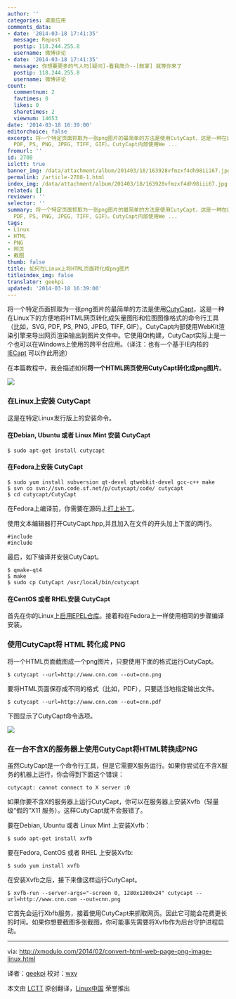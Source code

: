 ```yaml
---
author: ''
categories: 桌面应用
comments_data:
- date: '2014-03-18 17:41:35'
  message: Repost
  postip: 118.244.255.8
  username: 微博评论
- date: '2014-03-18 17:41:35'
  message: 你想要更多的气人吗[疑问]-看我简介--[鼓掌] 就等你来了
  postip: 118.244.255.8
  username: 微博评论
count:
  commentnum: 2
  favtimes: 0
  likes: 0
  sharetimes: 2
  viewnum: 14653
date: '2014-03-18 16:39:00'
editorchoice: false
excerpt: 将一个特定页面抓取为一张png图片的最简单的方法是使用CutyCapt，这是一种在Linux下的方便地将HTML网页转化成矢量图形和位图图像格式的命令行工具（比如，SVG,
  PDF, PS, PNG, JPEG, TIFF, GIF）。CutyCapt内部使用We ...
fromurl: ''
id: 2708
islctt: true
banner_img: /data/attachment/album/201403/18/163928vfmzxf4dh98iii67.jpg
permalink: /article-2708-1.html
index_img: /data/attachment/album/201403/18/163928vfmzxf4dh98iii67.jpg.thumb.jpg
related: []
reviewer: ''
selector: ''
summary: 将一个特定页面抓取为一张png图片的最简单的方法是使用CutyCapt，这是一种在Linux下的方便地将HTML网页转化成矢量图形和位图图像格式的命令行工具（比如，SVG,
  PDF, PS, PNG, JPEG, TIFF, GIF）。CutyCapt内部使用We ...
tags:
- Linux
- HTML
- PNG
- 网页
- 截图
thumb: false
title: 如何在Linux上将HTML页面转化成png图片
titleindex_img: false
translator: geekpi
updated: '2014-03-18 16:39:00'
---
```


将一个特定页面抓取为一张png图片的最简单的方法是使用[CutyCapt](http://cutycapt.sourceforge.net/)，这是一种在Linux下的方便地将HTML网页转化成矢量图形和位图图像格式的命令行工具（比如，SVG, PDF, PS, PNG, JPEG, TIFF, GIF）。CutyCapt内部使用WebKit渲染引擎来导出网页渲染输出到图片文件中。它使用Qt构建，CutyCapt实际上是一个也可以在Windows上使用的跨平台应用。（译注：也有一个基于IE内核的 [IECapt](http://iecapt.sourceforge.net/) 可以作此用途）


在本篇教程中，我会描述如何**将一个HTML网页使用CutyCapt转化成png图片**。


![](/data/attachment/album/201403/18/163928vfmzxf4dh98iii67.jpg)


### 在Linux上安装 CutyCapt


这是在特定Linux发行版上的安装命令。


#### 在Debian, Ubuntu 或者 Linux Mint 安装 CutyCapt



```
$ sudo apt-get install cutycapt 

```

#### 在Fedora上安装 CutyCapt



```
$ sudo yum install subversion qt-devel qtwebkit-devel gcc-c++ make
$ svn co svn://svn.code.sf.net/p/cutycapt/code/ cutycapt
$ cd cutycapt/CutyCapt 

```

在Fedora上编译前，你需要在源码上[打上补丁](https://github.com/hoehrmann/CutyCapt/issues/3)。


使用文本编辑器打开CutyCapt.hpp,并且加入在文件的开头加上下面的两行。



```
#include 
#include 
```

最后，如下编译并安装CutyCapt。



```
$ qmake-qt4
$ make
$ sudo cp CutyCapt /usr/local/bin/cutycapt 

```

#### 在CentOS 或者 RHEL安装 CutyCapt


首先在你的Linux上[启用EPEL仓库](http://xmodulo.com/2013/03/how-to-set-up-epel-repository-on-centos.html)。接着和在Fedora上一样使用相同的步骤编译安装。


### 使用CutyCapt将 HTML 转化成 PNG


将一个HTML页面截图成一个png图片，只要使用下面的格式运行CutyCapt。



```
$ cutycapt --url=http://www.cnn.com --out=cnn.png

```

要将HTML页面保存成不同的格式（比如，PDF），只要适当地指定输出文件。



```
$ cutycapt --url=http://www.cnn.com --out=cnn.pdf

```

下图显示了CutyCapt命令选项。


![](/data/attachment/album/201403/18/163933kqfwwhlfdddokqbl.jpg)


### 在一台不含X的服务器上使用CutyCapt将HTML转换成PNG


虽然CutyCapt是一个命令行工具，但是它需要X服务运行。如果你尝试在不含X服务的机器上运行，你会得到下面这个错误：



```
cutycapt: cannot connect to X server :0

```

如果你要不含X的服务器上运行CutyCapt，你可以在服务器上安装Xvfb（轻量级“假的”X11 服务）。这样CutyCapt就不会报错了。


要在Debian, Ubuntu 或者 Linux Mint 上安装Xvfb：



```
$ sudo apt-get install xvfb 

```

要在Fedora, CentOS 或者 RHEL 上安装Xvfb:



```
$ sudo yum install xvfb 

```

在安装Xvfb之后，接下来像这样运行CutyCapt。



```
$ xvfb-run --server-args="-screen 0, 1280x1200x24" cutycapt --url=http://www.cnn.com --out=cnn.png 

```

它首先会运行Xbfb服务，接着使用CutyCapt来抓取网页。因此它可能会花费更长的时间。如果你想要截图多张截图，你可能事先需要将Xvfb作为后台守护进程启动。




---


via: <http://xmodulo.com/2014/02/convert-html-web-page-png-image-linux.html>


译者：[geekpi](https://github.com/geekpi) 校对：[wxy](https://github.com/wxy)


本文由 [LCTT](https://github.com/LCTT/TranslateProject) 原创翻译，[Linux中国](http://linux.cn/) 荣誉推出